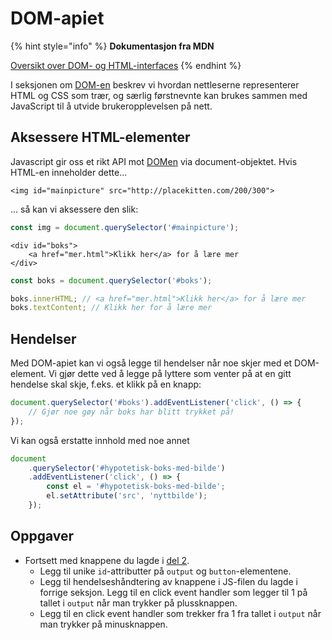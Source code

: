 # DOM-apiet

{% hint style="info" %}
**Dokumentasjon fra MDN**

[Oversikt over DOM- og HTML-interfaces](https://developer.mozilla.org/en-US/docs/Web/API/Document_Object_Model)
{% endhint %}

I seksjonen om [DOM-en](../cover-1/07-dom.md) beskrev vi hvordan nettleserne representerer HTML og CSS som trær, og særlig førstnevnte kan brukes sammen med JavaScript til å utvide brukeropplevelsen på nett.

## Aksessere HTML-elementer

Javascript gir oss et rikt API mot [DOMen](../cover-1/07-dom.md) via document-objektet. Hvis HTML-en inneholder dette...

```markup
<img id="mainpicture" src="http://placekitten.com/200/300">
```

... så kan vi aksessere den slik:

```javascript
const img = document.querySelector('#mainpicture');
```

```markup
<div id="boks">
    <a href="mer.html">Klikk her</a> for å lære mer
</div>
```

```javascript
const boks = document.querySelector('#boks');

boks.innerHTML; // <a href="mer.html">Klikk her</a> for å lære mer
boks.textContent; // Klikk her for å lære mer
```

## Hendelser

Med DOM-apiet kan vi også legge til hendelser når noe skjer med et DOM-element. Vi gjør dette ved å legge på lyttere som venter på at en gitt hendelse skal skje, f.eks. et klikk på en knapp:

```javascript
document.querySelector('#boks').addEventListener('click', () => {
    // Gjør noe gøy når boks har blitt trykket på!
});
```

Vi kan også erstatte innhold med noe annet

```javascript
document
    .querySelector('#hypotetisk-boks-med-bilde')
    .addEventListener('click', () => {
        const el = '#hypotetisk-boks-med-bilde';
        el.setAttribute('src', 'nyttbilde');
    });
```

## Oppgaver

* Fortsett med knappene du lagde i [del 2](https://github.com/bekk/web-intro/tree/645b85b7c83346bcb1576cba234407c4d12e6175/02-html/06-knapper/README.md).
  * Legg til unike `id`-attributter på `output` og `button`-elementene.
  * Legg til hendelseshåndtering av knappene i JS-filen du lagde i forrige seksjon. Legg til en click event handler som legger til 1 på tallet i `output` når man trykker på plussknappen.
  * Legg til en click event handler som trekker fra 1 fra tallet i `output` når man trykker på minusknappen.

